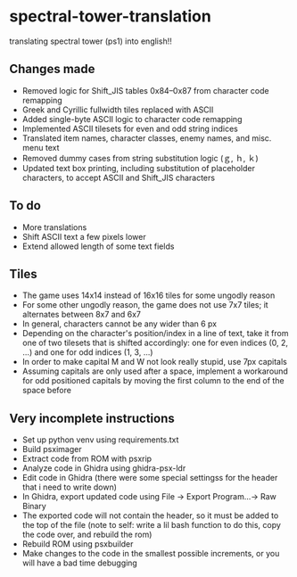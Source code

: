 # spectral-tower-translation
translating spectral tower (ps1) into english!!

## Changes made
- Removed logic for Shift_JIS tables 0x84–0x87 from character code remapping
- Greek and Cyrillic fullwidth tiles replaced with ASCII
- Added single-byte ASCII logic to character code remapping
- Implemented ASCII tilesets for even and odd string indices
- Translated item names, character classes, enemy names, and misc. menu text
- Removed dummy cases from string substitution logic (ｇ, ｈ, ｋ)
- Updated text box printing, including substitution of placeholder characters, to accept ASCII and Shift_JIS characters

## To do
- More translations
- Shift ASCII text a few pixels lower
- Extend allowed length of some text fields

## Tiles
- The game uses 14x14 instead of 16x16 tiles for some ungodly reason
- For some other ungodly reason, the game does not use 7x7 tiles; it alternates between 8x7 and 6x7
- In general, characters cannot be any wider than 6 px
- Depending on the character's position/index in a line of text, take it from one of two tilesets that is shifted accordingly: one for even indices (0, 2, ...) and one for odd indices (1, 3, ...)
- In order to make capital M and W not look really stupid, use 7px capitals
- Assuming capitals are only used after a space, implement a workaround for odd positioned capitals by moving the first column to the end of the space before

## Very incomplete instructions
- Set up python venv using requirements.txt
- Build psximager
- Extract code from ROM with psxrip
- Analyze code in Ghidra using ghidra-psx-ldr
- Edit code in Ghidra (there were some special settingss for the header that i need to write down)
- In Ghidra, export updated code using File -> Export Program...-> Raw Binary
- The exported code will not contain the header, so it must be added to the top of the file (note to self: write a lil bash function to do this, copy the code over, and rebuild the rom)
- Rebuild ROM using psxbuilder 
- Make changes to the code in the smallest possible increments, or you will have a bad time debugging
